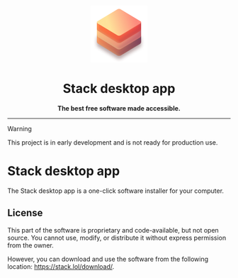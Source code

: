<div align="center">

![App icon](../website/public/128x128.png)

# Stack desktop app

**The best free software made accessible.**

</div>

---

> [!WARNING]
> This project is in early development and is not ready for production use.

# Stack desktop app

The Stack desktop app is a one-click software installer for your computer.

## License

This part of the software is proprietary and code-available, but not open source.
You cannot use, modify, or distribute it without express permission from the owner.

However, you can download and use the software from the following location: <https://stack.lol/download/>.

